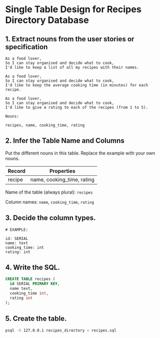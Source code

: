 # Single Table Design for Recipes Directory Database

## 1. Extract nouns from the user stories or specification

```
As a food lover,
So I can stay organised and decide what to cook,
I'd like to keep a list of all my recipes with their names.

As a food lover,
So I can stay organised and decide what to cook,
I'd like to keep the average cooking time (in minutes) for each recipe.

As a food lover,
So I can stay organised and decide what to cook,
I'd like to give a rating to each of the recipes (from 1 to 5).
```

```
Nouns:

recipes, name, cooking_time, rating
```

## 2. Infer the Table Name and Columns

Put the different nouns in this table. Replace the example with your own nouns.

| Record                | Properties                |
| --------------------- | ------------------------  |
| recipe                | name, cooking_time, rating

Name of the table (always plural): `recipes` 

Column names: `name`, `cooking_time`, `rating`

## 3. Decide the column types.

```
# EXAMPLE:

id: SERIAL
name: text
cooking_time: int
rating: int
```

## 4. Write the SQL.

```sql
CREATE TABLE recipes (
  id SERIAL PRIMARY KEY,
  name text,
  cooking_time int,
  rating int
);
```

## 5. Create the table.

```bash
psql -h 127.0.0.1 recipes_directory < recipes.sql
```